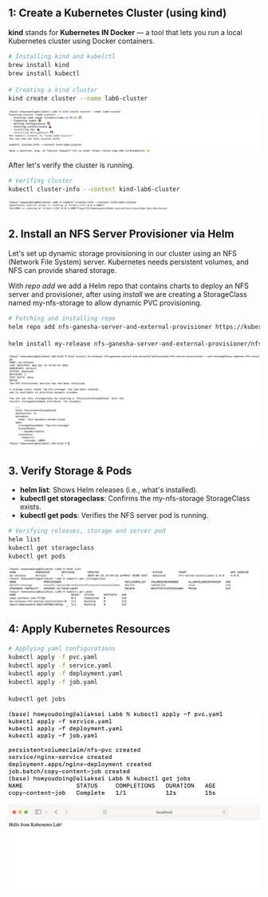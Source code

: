 ## 1: Create a Kubernetes Cluster (using kind)
**kind** stands for **Kubernetes IN Docker** — a tool that lets you run a local Kubernetes cluster using Docker containers.

```bash
# Installing kind and kubelctl
brew install kind
brew install kubectl

# Creating a kind cluster
kind create cluster --name lab6-cluster
```
![1.png](screens/1.png)

After let's verify the cluster is running.
```bash
# Verifing cluster
kubectl cluster-info --context kind-lab6-cluster
```

![2.png](screens/2.png)

## 2. Install an NFS Server Provisioner via Helm

Let's set up dynamic storage provisioning in our cluster using an NFS (Network File System) server. Kubernetes needs persistent volumes, and NFS can provide shared storage.

With *repo add* we add a Helm repo that contains charts to deploy an NFS server and provisioner, after using *install* we are creating a StorageClass named my-nfs-storage to allow dynamic PVC provisioning.

```bash
# Fetching and installing repo
helm repo add nfs-ganesha-server-and-external-provisioner https://kubernetes-sigs.github.io/nfs-ganesha-server-and-external-provisioner/

helm install my-release nfs-ganesha-server-and-external-provisioner/nfs-server-provisioner --set=storageClass.name=my-nfs-storage
```
![3.png](screens/3.png)

## 3. Verify Storage & Pods
- **helm list**: Shows Helm releases (i.e., what's installed).
- **kubectl get storageclass**: Confirms the my-nfs-storage StorageClass exists.
- **kubectl get pods**: Verifies the NFS server pod is running.
```bash
# Verifying releases, storage and server pod
helm list
kubectl get storageclass
kubectl get pods
```
![6.png](screens/6.png)

##  4: Apply Kubernetes Resources

```bash
# Applying yaml configurations
kubectl apply -f pvc.yaml
kubectl apply -f service.yaml
kubectl apply -f deployment.yaml
kubectl apply -f job.yaml

kubectl get jobs
```
![4.png](screens/4.png)

![5.png](screens/5.png)